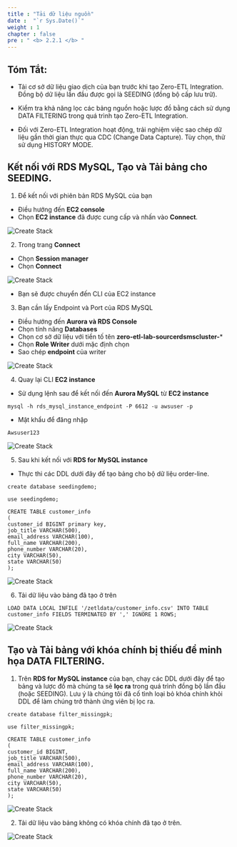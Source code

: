 ```yaml
---
title : "Tải dữ liệu nguồn"
date :  "`r Sys.Date()`" 
weight : 1 
chapter : false
pre : " <b> 2.2.1 </b> "
---
```


## Tóm Tắt:
- Tải cơ sở dữ liệu giao dịch của bạn trước khi tạo Zero-ETL Integration. Đồng bộ dữ liệu lần đầu được gọi là SEEDING (đồng bộ cấp lưu trữ).

- Kiểm tra khả năng lọc các bảng nguồn hoặc lược đồ bằng cách sử dụng DATA FILTERING trong quá trình tạo Zero-ETL Integration.

- Đối với Zero-ETL Integration hoạt động, trải nghiệm việc sao chép dữ liệu gần thời gian thực qua CDC (Change Data Capture). Tùy chọn, thử sử dụng HISTORY MODE.

## Kết nối với RDS MySQL, Tạo và Tải bảng cho SEEDING.

1. Để kết nối với phiên bản RDS MySQL của bạn
+ Điều hướng đến **EC2 console**
+ Chọn **EC2 instance** đã được cung cấp và nhấn vào **Connect**.

![Create Stack](/images/2.Zero-ETLIntegration/1.png)

2. Trong trang **Connect**
+ Chọn **Session manager**
+ Chọn **Connect**

![Create Stack](/images/2.Zero-ETLIntegration/2.png)

+ Bạn sẽ được chuyển đến CLI của EC2 instance

3. Bạn cần lấy Endpoint và Port của RDS MySQL

+ Điều hướng đến **Aurora và RDS Console**
+ Chọn tính năng **Databases**
+ Chọn cơ sở dữ liệu với tiền tố tên **zero-etl-lab-sourcerdsmscluster-***
+ Chọn **Role Writer** dưới mặc định chọn
+ Sao chép **endpoint** của writer

![Create Stack](/images/2.Zero-ETLIntegration/57.png)

4. Quay lại CLI **EC2 instance**
+ Sử dụng lệnh sau để kết nối đến **Aurora MySQL** từ **EC2 instance**

`mysql -h rds_mysql_instance_endpoint -P 6612 -u awsuser -p `

+ Mật khẩu để đăng nhập

`Awsuser123`

![Create Stack](/images/2.Zero-ETLIntegration/58.png)

5. Sau khi kết nối với **RDS for MySQL instance**
+ Thực thi các DDL dưới đây để tạo bảng cho bộ dữ liệu order-line.

```
create database seedingdemo;

use seedingdemo;

CREATE TABLE customer_info
(
customer_id BIGINT primary key,
job_title VARCHAR(500),
email_address VARCHAR(100),
full_name VARCHAR(200),
phone_number VARCHAR(20),
city VARCHAR(50),
state VARCHAR(50)
);
```

![Create Stack](/images/2.Zero-ETLIntegration/59.png)

6. Tải dữ liệu vào bảng đã tạo ở trên

```
LOAD DATA LOCAL INFILE '/zetldata/customer_info.csv' INTO TABLE customer_info FIELDS TERMINATED BY ',' IGNORE 1 ROWS;
```


![Create Stack](/images/2.Zero-ETLIntegration/60.png)

## Tạo và Tải bảng với khóa chính bị thiếu để minh họa DATA FILTERING.

1. Trên **RDS for MySQL instance** của bạn, chạy các DDL dưới đây để tạo bảng và lược đồ mà chúng ta sẽ **lọc ra** trong quá trình đồng bộ lần đầu (hoặc SEEDING). Lưu ý là chúng tôi đã cố tình loại bỏ khóa chính khỏi DDL để làm chúng trở thành ứng viên bị lọc ra.

```
create database filter_missingpk;

use filter_missingpk;

CREATE TABLE customer_info
(
customer_id BIGINT,
job_title VARCHAR(500),
email_address VARCHAR(100),
full_name VARCHAR(200),
phone_number VARCHAR(20),
city VARCHAR(50),
state VARCHAR(50)
);
```


![Create Stack](/images/2.Zero-ETLIntegration/61.png)

2. Tải dữ liệu vào bảng không có khóa chính đã tạo ở trên.

![Create Stack](/images/2.Zero-ETLIntegration/62.png)
